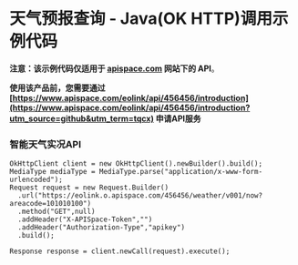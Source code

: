 # 天气预报查询 - Java(OK HTTP)调用示例代码

**注意：该示例代码仅适用于 [apispace.com](https://www.apispace.com/?utm_source=github&utm_term=tqcx) 网站下的 API**。

**使用该产品前，您需要通过 [https://www.apispace.com/eolink/api/456456/introduction](https://www.apispace.com/eolink/api/456456/introduction?utm_source=github&utm_term=tqcx) 申请API服务**

### 智能天气实况API
```
OkHttpClient client = new OkHttpClient().newBuilder().build();
MediaType mediaType = MediaType.parse("application/x-www-form-urlencoded");
Request request = new Request.Builder()
  .url("https://eolink.o.apispace.com/456456/weather/v001/now?areacode=101010100")
  .method("GET",null)
  .addHeader("X-APISpace-Token","")
  .addHeader("Authorization-Type","apikey")
  .build();

Response response = client.newCall(request).execute();
```

